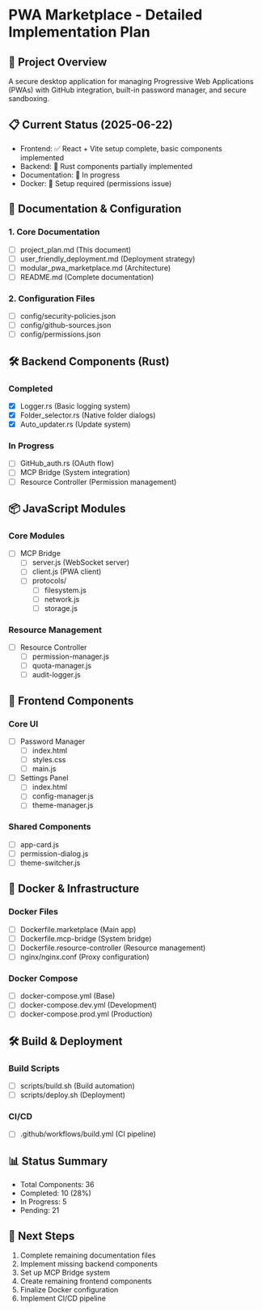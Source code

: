 # PWA Marketplace - Detailed Implementation Plan

## 🎯 Project Overview
A secure desktop application for managing Progressive Web Applications (PWAs) with GitHub integration, built-in password manager, and secure sandboxing.

## 📋 Current Status (2025-06-22)
- Frontend: ✅ React + Vite setup complete, basic components implemented
- Backend: 🚧 Rust components partially implemented
- Documentation: 📝 In progress
- Docker: 🚧 Setup required (permissions issue)

## 📝 Documentation & Configuration

### 1. Core Documentation
- [ ] project_plan.md (This document)
- [ ] user_friendly_deployment.md (Deployment strategy)
- [ ] modular_pwa_marketplace.md (Architecture)
- [ ] README.md (Complete documentation)

### 2. Configuration Files
- [ ] config/security-policies.json
- [ ] config/github-sources.json
- [ ] config/permissions.json

## 🛠️ Backend Components (Rust)

### Completed
- [x] Logger.rs (Basic logging system)
- [x] Folder_selector.rs (Native folder dialogs)
- [x] Auto_updater.rs (Update system)

### In Progress
- [ ] GitHub_auth.rs (OAuth flow)
- [ ] MCP Bridge (System integration)
- [ ] Resource Controller (Permission management)

## 📦 JavaScript Modules

### Core Modules
- [ ] MCP Bridge
  - [ ] server.js (WebSocket server)
  - [ ] client.js (PWA client)
  - [ ] protocols/
    - [ ] filesystem.js
    - [ ] network.js
    - [ ] storage.js

### Resource Management
- [ ] Resource Controller
  - [ ] permission-manager.js
  - [ ] quota-manager.js
  - [ ] audit-logger.js

## 🎨 Frontend Components

### Core UI
- [ ] Password Manager
  - [ ] index.html
  - [ ] styles.css
  - [ ] main.js

- [ ] Settings Panel
  - [ ] index.html
  - [ ] config-manager.js
  - [ ] theme-manager.js

### Shared Components
- [ ] app-card.js
- [ ] permission-dialog.js
- [ ] theme-switcher.js

## 🐳 Docker & Infrastructure

### Docker Files
- [ ] Dockerfile.marketplace (Main app)
- [ ] Dockerfile.mcp-bridge (System bridge)
- [ ] Dockerfile.resource-controller (Resource management)
- [ ] nginx/nginx.conf (Proxy configuration)

### Docker Compose
- [ ] docker-compose.yml (Base)
- [ ] docker-compose.dev.yml (Development)
- [ ] docker-compose.prod.yml (Production)

## 🛠️ Build & Deployment

### Build Scripts
- [ ] scripts/build.sh (Build automation)
- [ ] scripts/deploy.sh (Deployment)

### CI/CD
- [ ] .github/workflows/build.yml (CI pipeline)

## 📊 Status Summary
- Total Components: 36
- Completed: 10 (28%)
- In Progress: 5
- Pending: 21

## 🚀 Next Steps
1. Complete remaining documentation files
2. Implement missing backend components
3. Set up MCP Bridge system
4. Create remaining frontend components
5. Finalize Docker configuration
6. Implement CI/CD pipeline
